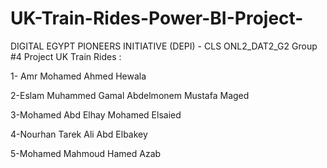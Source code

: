 # UK-Train-Rides-Power-BI-Project-
DIGITAL EGYPT PIONEERS INITIATIVE  (DEPI) - CLS ONL2_DAT2_G2 Group #4 Project UK Train Rides :

1- Amr Mohamed Ahmed Hewala

2-Eslam Muhammed Gamal Abdelmonem Mustafa Maged

3-Mohamed Abd Elhay Mohamed Elsaied

4-Nourhan Tarek Ali Abd Elbakey

5-Mohamed Mahmoud Hamed Azab
